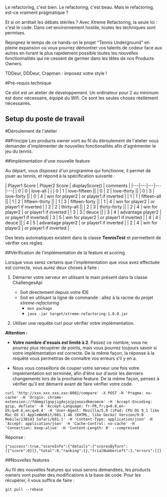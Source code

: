 Le refactoring, c'est bien. Le refactoring, c'est beau. Mais le refactoring, est-ce vraiment pragmatique ?

Et si on arrêtait les débats stériles ? Avec Xtreme Refactoring, la seule loi : c'est le code. Dans cet environnement hostile, toutes les techniques sont permises.

Rejoignez le temps de ce hands-on le projet "Tennis Underground" en pleine expansion où vous pourrez démontrer vos talents de codeur face aux autres en livrant le plus rapidement possible toutes les nouvelles fonctionnalités qui ne cessent de germer dans les têtes de nos Products Owners.

TDDeur, DDDeur, Crapman : imposez votre style !

#Pré-requis technique 

Ce slot est un atelier de développement. Un ordinateur pour 2 au minimum est donc nécessaire, équipé du Wifi. Ce sont les seules choses réellement nécessaires.

## Setup du poste de travail 

 
#Déroulement de l'atelier 

##Principe
Les products owner vont au fil du déroulement de l'atelier vous demander d'implémenter de nouvelles fonctionalités afin
d'agrémenter le jeu du tennis. 

##Implémentation d'une nouvelle feature 

Au départ, vous disposez d'un programme qui fonctionne, il permet de jouer au tennis, et répond à la spécification suivante :

| Player1 Score | Player2 Score | displayScore() | comments |
|---|---|---|---|---|
| 0 | 0 | love-all | |
| 0 | 1 | love-fifteen ||
| 0 | 2 | love-thirty ||
| 0 | 3 | love-forty ||
| 0 | 4 | win for player2 | or player1 if inverted |
| 1 | 1 | fifteen-all ||
| 1 | 2 | fifteen-thirty ||
| 1 | 3 | fifteen-forty ||
| 1 | 4 | win for player2 | or player1 if inverted |
| 2 | 2 | thirty-all ||
| 2 | 3 | thirty-forty ||
| 2 | 4 | win for player2 | or player1 if inverted |
| 3 | 3 | deuce ||
| 3 | 4 | advantage player2 | or player1 if inverted|
| 3 | 5 | win for player2 | or player1 if inverted |
| 4 | 4 | deuce ||
| 4 | 5 | advantage player2 | or player1 if inverted |
| 2 | 4 | win for player2 | or player1 if inverted |

Des tests automatiques existent dans la classe **TennisTest** et permettent de vérifier ces règles.

##Vérification de l'implémentation de la feature et scoring

Lorsque vous serez certains que l'implémentation que vous avez effectuée est correcte, vous aurez deux choses à faire : 

1. Démarrer votre serveur en utilisant le main présent dans la classe ChallengesApi

    * Soit directement depuis votre IDE
    * Soit en utilisant la ligne de commande : allez à la racine du projet *xtreme-refactoring* 
        * `mvn package`
        * `java -jar target/xtreme-refactoring-1.0.0.jar`

2. Utiliser une requête curl pour vérifier votre implémentation. 

**Attention :**

* **Votre nombre d'essais est limité à 2**. Passez ce nombre, vous ne pourrez plus récupérer de points, mais vous pourrez toujours
savoir si votre implémentation est correcte. De la même façon, la réponse à la requête vous permettras de connaître vos
erreurs s'il y en a.

* Nous vous conseillons de couper votre serveur une fois votre implémentation est terminée, afin d'être sur d'avoir les derniers
changements lors de la prochaine feature. De la même façon, pensez à vérifier qu'il est démarré avant de faire vérifier votre code.


`
curl 'http://xxx.xxx.xxx.xxx:8082/compare' -X POST -H 'Pragma: no-cache' -H 'Origin: chrome-extension://fdmmgilgnpjigdojojpjoooidkmcomcm' -H 'Accept-Encoding: gzip, deflate' -H 'Accept-Language: fr-FR,fr;q=0.8,en-US;q=0.6,en;q=0.4' -H 'User-Agent: Mozilla/5.0 (iPad; CPU OS 9_1 like Mac OS X) AppleWebKit/601.1.46 (KHTML, like Gecko) Version/9.0 Mobile/13B143 Safari/601.1' -H 'Content-Type: application/json' -H 'Accept: application/json' -H 'Cache-Control: no-cache' -H 'Connection: keep-alive' -H 'Content-Length: 0' --compressed
`

Réponse : 

`{"success":true,"scoreInfo":{"details":{"scoresByTurn":[{"score":0}]},"total":0,"ranking":1},"trialNumberLeft":1,"errors":[]}`


##Nouvelles features

Au fil des nouvelles features qui vous serons demandées, les products owners vont pusher des modifications à la base de code. 
Pour les récupérer, il vous suffira de faire : 

`git pull --rebase`


